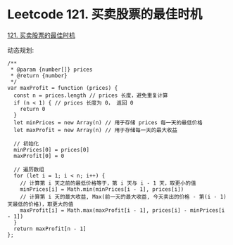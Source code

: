 # Leetcode 121. 买卖股票的最佳时机

[121. 买卖股票的最佳时机](https://leetcode-cn.com/problems/best-time-to-buy-and-sell-stock/)


动态规划:


```
/**
 * @param {number[]} prices
 * @return {number}
 */
var maxProfit = function (prices) {
  const n = prices.length // prices 长度，避免重复计算
  if (n < 1) { // prices 长度为 0， 返回 0
    return 0
  }
  let minPrices = new Array(n) // 用于存储 prices 每一天的最低价格
  let maxProfit = new Array(n) // 用于存储每一天的最大收益

  // 初始化
  minPrices[0] = prices[0]
  maxProfit[0] = 0

  // 遍历数组
  for (let i = 1; i < n; i++) {
    // 计算第 i 天之前的最低价格等于，第 i 天与 i - 1 天，取更小的值
    minPrices[i] = Math.min(minPrices[i - 1], prices[i])
    // 计算第 i 天的最大收益, Max(前一天的最大收益, 今天卖出的价格 - 第(i - 1)天最低的价格)，取更大的值
    maxProfit[i] = Math.max(maxProfit[i - 1], prices[i] - minPrices[i - 1])
  }
  return maxProfit[n - 1]
};
```
